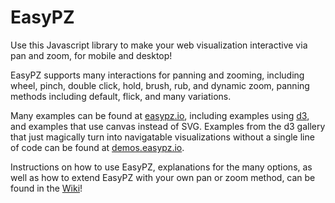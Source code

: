 # EasyPZ
Use this Javascript library to make your web visualization interactive 
via pan and zoom, for mobile and desktop!


EasyPZ supports many interactions for panning and zooming, including wheel, 
pinch, double click, hold, brush, rub, and dynamic zoom, panning methods
 including default, flick, and many variations.

Many examples can be found at [easypz.io](https://easypz.io), including 
examples using [d3](https://d3js.org/), and examples that use
canvas instead of SVG. Examples from the d3 gallery that just magically
turn into navigatable visualizations without a single line of code
can be found at [demos.easypz.io](https://demos.easypz.io/).

Instructions on how to use EasyPZ, explanations for the many options, as 
well as how to extend EasyPZ with your own pan or zoom method,
can be found in the [Wiki](https://github.com/michaschwab/easypz/wiki)! 